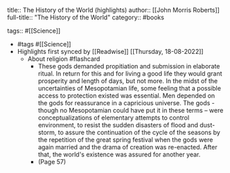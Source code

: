 title:: The History of the World (highlights)
author:: [[John Morris Roberts]]
full-title:: "The History of the World"
category:: #books

tags:: #[[Science]]

- #tags #[[Science]]
- Highlights first synced by [[Readwise]] [[Thursday, 18-08-2022]]
	- About religion #flashcard
		- These gods demanded propitiation and submission in elaborate ritual. In return for this and for living a good life they would grant prosperity and length of days, but not more. In the midst of the uncertainties of Mesopotamian life, some feeling that a possible access to protection existed was essential. Men depended on the gods for reassurance in a capricious universe. The gods - though no Mesopotamian could have put it in these terms – were conceptualizations of elementary attempts to control environment, to resist the sudden disasters of flood and dust-storm, to assure the continuation of the cycle of the seasons by the repetition of the great spring festival when the gods were again married and the drama of creation was re-enacted. After that, the world's existence was assured for another year.
		- (Page 57)